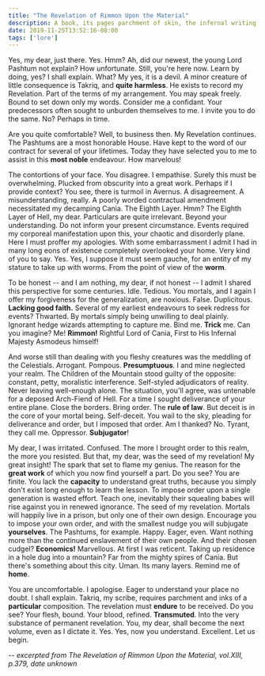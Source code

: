 ```yaml
---
title: "The Revelation of Rimmon Upon the Material"
description: A book, its pages parchment of skin, the infernal writing tattooed in black blood.
date: 2019-11-25T13:52:16-08:00
tags: ['lore']
---
```


Yes, my dear, just there. Yes. Hmm? Ah, did our newest, the young Lord Pashtum not explain? How
unfortunate.  Still, you're here now. Learn by doing, yes? I shall explain. What? My yes, it is a
devil. A minor creature of little consequence is Takriq, and **quite harmless**. He exists to record
my Revelation. Part of the terms of my arrangement. You may speak freely. Bound to set down only my
words. Consider me a confidant. Your predecessors often sought to unburden themselves to me. I
invite you to do the same. No? Perhaps in time.

Are you quite comfortable? Well, to business then. My Revelation continues. The Pashtums are a most
honorable House. Have kept to the word of our contract for several of your lifetimes. Today they have
selected you to me to assist in this **most noble** endeavour. How marvelous!

The contortions of your face. You disagree. I empathise. Surely this must be overwhelming. Plucked
from obscurity into a great work. Perhaps if I provide context? You see, there is turmoil in
Avernus. A disagreement. A misunderstanding, really. A poorly worded contractual amendment
necessitated my decamping Cania. The Eighth Layer. Hmm? The Eighth Layer of Hell, my dear.
Particulars are quite irrelevant. Beyond your understanding. Do not inform your present
circumstance. Events required my corporeal manifestation upon this, your chaotic and disorderly
plane.  Here I must proffer my apologies. With some embarrassment I admit I had in many long eons of
existence completely overlooked your home. Very kind of you to say. Yes. Yes, I suppose it must seem
gauche, for an entity of my stature to take up with worms. From the point of view of the **worm**.

To be honest -- and I am nothing, my dear, if not honest -- I admit I shared this perspective for
some centuries. Idle. Tedious. You mortals, and I again I offer my forgiveness for the
generalization, are noxious. False. Duplicitous. **Lacking good faith.** Several of my earliest 
endeavours to seek redress for events? Thwarted. By mortals simply being unwilling to deal plainly.
Ignorant hedge wizards attempting to capture me. Bind me. **Trick** me. Can you imagine? Me!
**Rimmon!** Rightful Lord of Cania, First to His Infernal Majesty Asmodeus himself!

And worse still than dealing with you fleshy creatures was the meddling of the Celestials.
Arrogant. Pompous. **Presumptuous**. I and mine neglected your realm. The Children of the Mountain
stood guilty of the opposite: constant, petty, moralistic interference. Self-styled adjudicators of
reality. Never leaving well-enough alone. The situation, you'll agree, was untenable for a deposed
Arch-Fiend of Hell. For a time I sought deliverance of your entire plane. Close the borders. Bring
order. The **rule of law**. But deceit is in the core of your mortal being. Self-deceit. You wail to the
sky, pleading for deliverance and order, but I imposed that order. Am I thanked? No. Tyrant, they
call me. Oppressor. **Subjugator**!

My dear, I was irritated. Confused. The more I brought order to this realm, the more you resisted.
But that, my dear, was the seed of my revelation! My great insight! The spark that set to flame my
genius. The reason for the **great work** of which you now find yourself a part. Do you see? You are
finite. You lack the **capacity** to understand great truths, because you simply don't exist long
enough to learn the lesson. To impose order upon a single generation is wasted effort. Teach one,
inevitably their squealing babes will rise against you in renewed ignorance. The seed of my
revelation. Mortals will happily live in a prison, but only one of their own design. Encourage you
to impose your own order, and with the smallest nudge you will subjugate **yourselves**. The
Pashtums, for example. Happy. Eager, even. Want nothing more than the continued enslavement of their
own people. And their chosen cudgel? **Economics!** Marvellous. At first I was reticent. Taking up
residence in a hole dug into a mountain? Far from the mighty spires of Cania. But there's something
about this city. Uman. Its many layers. Remind me of **home**.

You are uncomfortable. I apologise. Eager to understand your place no doubt. I shall explain.
Takriq, my scribe, requires parchment and inks of a **particular** composition. The revelation must
**endure** to be received. Do you see? Your flesh, bound. Your blood, refined. **Transmuted**. Into
the very substance of permanent revelation. You, my dear, shall become the next volume, even as I
dictate it. Yes. Yes, now you understand. Excellent. Let us begin.


-- *excerpted from The Revelation of Rimmon Upon the Material, vol.XIII, p.379, date unknown*
